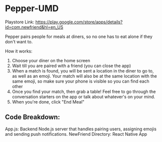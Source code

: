 # Pepper-UMD

Playstore Link: https://play.google.com/store/apps/details?id=com.newfriend&hl=en_US

Pepper pairs people for meals at diners, so no one has to eat alone if they don't want to.

How it works: 
1. Choose your diner on the home screen
2. Wait till you are paired with a friend (you can close the app)
3. When a match is found, you will be sent a location in the diner to go to, as well as an emoji. Your match will also be at the same location with the same emoji, so make sure your phone is visible so you can find each other
4. Once you find your match, then grab a table! Feel free to go through the conversation starters on the app or talk about whatever's on your mind. 
5. When you're done, click "End Meal"
 
 ## Code Breakdown:
 App.js: Backend Node.js server that handles pairing users, assigning emojis and sending push notifications.
 NewFriend Directory: React Native App
